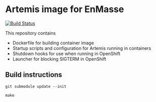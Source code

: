 # Artemis image for EnMasse

[![Build Status](https://travis-ci.org/EnMasseProject/artemis-image.svg?branch=master)](https://travis-ci.org/EnMasseProject/artemis-image)

This repository contains
   * Dockerfile for building container image
   * Startup scripts and configuration for Artemis running in containers
   * Shutdown hooks for use when running in OpenShift
   * Launcher for blocking SIGTERM in OpenShift


## Build instructions

    git submodule update --init

    make


